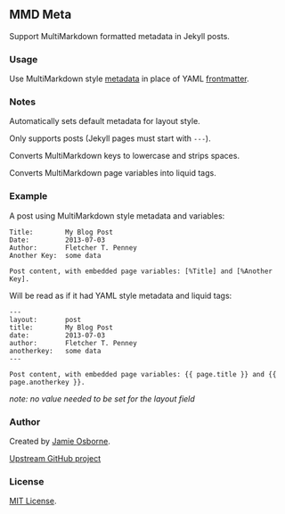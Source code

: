 ## MMD Meta

Support MultiMarkdown formatted metadata in Jekyll posts.


### Usage

Use MultiMarkdown style [metadata] in place of YAML [frontmatter].

[metadata]: https://github.com/fletcher/MultiMarkdown/wiki/MultiMarkdown-Syntax-Guide
[frontmatter]: http://jekyllrb.com/docs/frontmatter/


### Notes

Automatically sets default metadata for layout style.

Only supports posts (Jekyll pages must start with `---`).

Converts MultiMarkdown keys to lowercase and strips spaces.

Converts MultiMarkdown page variables into liquid tags.


### Example

A post using MultiMarkdown style metadata and variables:

    Title:        My Blog Post
    Date:         2013-07-03
    Author:       Fletcher T. Penney
    Another Key:  some data

    Post content, with embedded page variables: [%Title] and [%Another Key].


Will be read as if it had YAML style metadata and liquid tags:

    ---
    layout:       post
    title:        My Blog Post
    date:         2013-07-03
    author:       Fletcher T. Penney
    anotherkey:   some data
    ---

    Post content, with embedded page variables: {{ page.title }} and {{ page.anotherkey }}.

_note: no value needed to be set for the layout field_


### Author

Created by [Jamie Osborne](https://github.com/jmeosbn).

[Upstream GitHub project](https://github.com/jmeosbn/mmd_meta)

### License

[MIT License](LICENSE).
